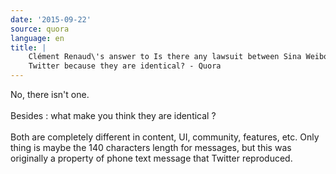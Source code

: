 ```yaml
---
date: '2015-09-22'
source: quora
language: en
title: |
    Clément Renaud\'s answer to Is there any lawsuit between Sina Weibo and
    Twitter because they are identical? - Quora
---
```


No, there isn\'t one.\
\
Besides : what make you think they are identical ?\
\
Both are completely different in content, UI, community, features, etc.
Only thing is maybe the 140 characters length for messages, but this was
originally a property of phone text message that Twitter reproduced.
